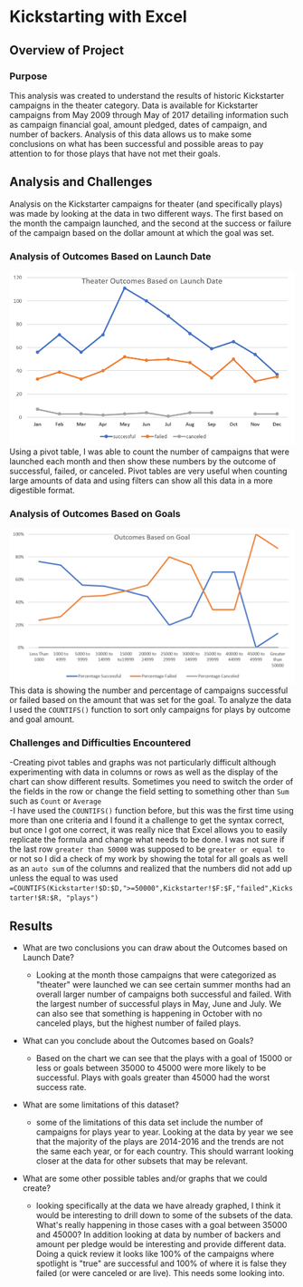 # Kickstarting with Excel

## Overview of Project

### Purpose
This analysis was created to understand the results of historic Kickstarter campaigns in the theater category.  Data is available for Kickstarter campaigns from May 2009 through May of 2017 detailing information such as campaign financial goal, amount pledged, dates of campaign, and number of backers.  Analysis of this data allows us to make some conclusions on what has been successful and possible areas to pay attention to for those plays that have not met their goals.
## Analysis and Challenges
Analysis on the Kickstarter campaigns for theater (and specifically plays) was made by looking at the data in two different ways.  The first based on the month the campaign launched, and the second at the success or failure of the campaign based on the dollar amount at which the goal was set. 
### Analysis of Outcomes Based on Launch Date
![Theater Outcomes vs Month of Launch](/resources/Theater_Outcomes_vs_Launch.png)
Using a pivot table, I was able to count the number of campaigns that were launched each month and then show these numbers by the outcome of successful, failed, or canceled.  Pivot tables are very useful when counting large amounts of data and using filters can show all this data in a more digestible format.  
### Analysis of Outcomes Based on Goals
![Outcomes Based on Goal Grouping](/resources/Outcomes_vs_Goals.png)
This data is showing the number and percentage of campaigns successful or failed based on the amount that was set for the goal.  To analyze the data I used the `COUNTIFS()` function to sort only campaigns for plays by outcome and goal amount.  
### Challenges and Difficulties Encountered
-Creating pivot tables and graphs was not particularly difficult although experimenting with data in columns or rows as well as the display of the chart can show different results.  Sometimes you need to switch the order of the fields in the row or change the field setting to something other than `Sum` such as `Count` or `Average`  
-I have used the `COUNTIFS()` function before, but this was the first time using more than one criteria and I found it a challenge to get the syntax correct, but once I got one correct, it was really nice that Excel allows you to easily replicate the formula and change what needs to be done. I was not sure if the last row `greater than 50000` was supposed to be `greater or equal to` or not so I did a check of my work by showing the total for all goals as well as an `auto sum` of the columns and  realized that the numbers did not add up unless the equal to was used `=COUNTIFS(Kickstarter!$D:$D,">=50000",Kickstarter!$F:$F,"failed",Kickstarter!$R:$R, "plays")`
## Results

- What are two conclusions you can draw about the Outcomes based on Launch Date?
  - Looking at the month those campaigns that were categorized as "theater" were launched we can see certain summer months had an overall larger number of campaigns both successful and failed. With the largest number of successful plays in May, June and July.  We can also see that something is happening in October with no canceled plays, but the highest number of failed plays.
-  What can you conclude about the Outcomes based on Goals?
   - Based on the chart we can see that the plays with a goal of 15000 or less or goals between 35000 to 45000 were more likely to be successful.  Plays with goals greater than 45000 had the worst success rate.
- What are some limitations of this dataset?
  - some of the limitations of this data set include the number of campaigns for plays year to year.  Looking at the data by year we see that the majority of the plays are 2014-2016 and the trends are not the same each year, or for each country.  This should warrant looking closer at the data for other subsets that may be relevant. 

- What are some other possible tables and/or graphs that we could create?
  - looking specifically at the data we have already graphed, I think it would be interesting to drill down to some of the subsets of the data.  What's really happening in those cases with a goal between 35000 and 45000?  In addition looking at data by number of backers and amount per pledge would be interesting and provide different data.  Doing a quick review it looks like 100% of the campaigns where spotlight is "true" are successful and 100% of where it is false they failed (or were canceled or are live).  This needs some looking into. 
